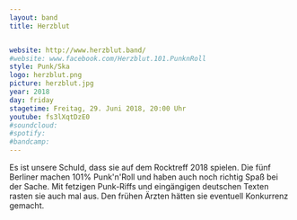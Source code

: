 ```yaml
---
layout: band
title: Herzblut


website: http://www.herzblut.band/
#website: www.facebook.com/Herzblut.101.PunknRoll
style: Punk/Ska
logo: herzblut.png
picture: herzblut.jpg
year: 2018
day: friday
stagetime: Freitag, 29. Juni 2018, 20:00 Uhr
youtube: fs3lXqtDzE0
#soundcloud:
#spotify:
#bandcamp:
---
```


Es ist unsere Schuld, dass sie auf dem Rocktreff 2018 spielen. Die fünf
Berliner machen 101% Punk'n'Roll und haben auch noch richtig Spaß bei der
Sache. Mit fetzigen Punk-Riffs und eingängigen deutschen Texten rasten sie
auch mal aus. Den frühen Ärzten hätten sie eventuell Konkurrenz gemacht.
